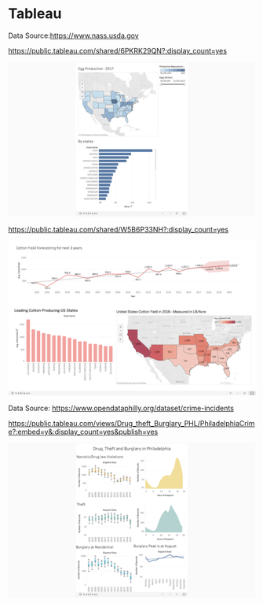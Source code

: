 # Tableau

Data Source:https://www.nass.usda.gov

https://public.tableau.com/shared/6PKRK29QN?:display_count=yes

![EggProduction_2017](figure/EggProduction_2017.png)

https://public.tableau.com/shared/W5B6P33NH?:display_count=yes

![CottonYield_US](figure/CottonYield_US.png)


Data Source: https://www.opendataphilly.org/dataset/crime-incidents


https://public.tableau.com/views/Drug_theft_Burglary_PHL/PhiladelphiaCrime?:embed=y&:display_count=yes&publish=yes

![Narcotic_Theft_Bruglary_PHL](figure/Narcotic_Theft_Bruglary_PHL.png)

